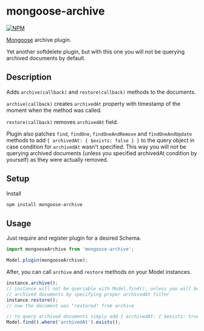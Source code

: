 # mongoose-archive

[![NPM](https://nodei.co/npm/mongoose-archive.png?downloads=true)](https://nodei.co/npm/mongoose-archive/)

[Mongoose](http://mongoosejs.com/) archive plugin.

Yet another softdelete plugin, but with this one you will not be querying archived
documents by default.


## Description

Adds `archive(callback)` and `restore(callback)` methods to the documents.

`archive(callback)` creates `archivedAt` property with timestamp of the moment
when the method was called.

`restore(callback)` removes `archivedAt` field.

Plugin also patches `find`, `findOne`, `findOneAndRemove` and `findOneAndUpdate`
methods to add `{ archivedAt: { $exists: false } }` to the query object in case
condition for `archivedAt` wasn't specified. This way you will not be querying
archived documents (unless you specified archivedAt condition by yourself) as
they were actually removed.


## Setup

Install

```bash
npm install mongoose-archive
```

## Usage

Just require and register plugin for a desired Schema.

```javascript
import mongooseArchive from 'mongoose-archive';

Model.plugin(mongooseArchive);
```

After, you can call `archive` and `restore` methods on your Model instances.

```javascript
instance.archive();
// instance will not be queriable with Model.find(), unless you will be querying
// archived documents by specifying proper archivedAt filter
instance.restore();
// now the document was "restored" from archive

// to query archived documents simply add { archivedAt: { $exists: true } } to your query
Model.find().where('archivedAt').exists();
```
